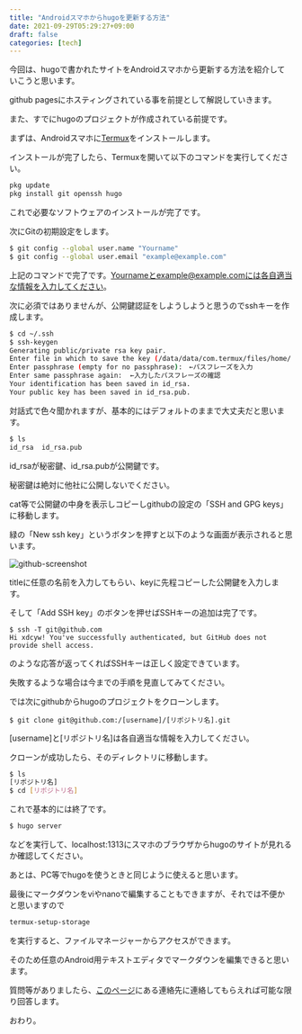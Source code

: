 ```yaml
---
title: "Androidスマホからhugoを更新する方法"
date: 2021-09-29T05:29:27+09:00
draft: false
categories: [tech]
---
```


今回は、hugoで書かれたサイトをAndroidスマホから更新する方法を紹介していこうと思います。

github pagesにホスティングされている事を前提として解説していきます。

また、すでにhugoのプロジェクトが作成されている前提です。

まずは、Androidスマホに[Termux](https://termux.com/)をインストールします。

インストールが完了したら、Termuxを開いて以下のコマンドを実行してください。

```sh
pkg update
pkg install git openssh hugo
```

これで必要なソフトウェアのインストールが完了です。

次にGitの初期設定をします。

```bash
$ git config --global user.name "Yourname"
$ git config --global user.email "example@example.com"
```

上記のコマンドで完了です。Yournameとexample@example.comには各自適当な情報を入力してください。

次に必須ではありませんが、公開鍵認証をしようしようと思うのでsshキーを作成します。

```bash
$ cd ~/.ssh
$ ssh-keygen
Generating public/private rsa key pair.
Enter file in which to save the key (/data/data/com.termux/files/home/.ssh/id_rsa): ←鍵の保存先
Enter passphrase (empty for no passphrase):　←パスフレーズを入力
Enter same passphrase again:  ←入力したパスフレーズの確認
Your identification has been saved in id_rsa.
Your public key has been saved in id_rsa.pub.
```
対話式で色々聞かれますが、基本的にはデフォルトのままで大丈夫だと思います。

```bash
$ ls
id_rsa  id_rsa.pub
```
id_rsaが秘密鍵、id_rsa.pubが公開鍵です。

秘密鍵は絶対に他社に公開しないでください。

cat等で公開鍵の中身を表示しコピーしgithubの設定の「SSH and GPG keys」に移動します。

緑の「New ssh key」というボタンを押すと以下のような画面が表示されると思います。

![github-screenshot](https://uploda1.ysklog.net/uploda/f406a459e5.png)

titleに任意の名前を入力してもらい、keyに先程コピーした公開鍵を入力します。

そして「Add SSH key」のボタンを押せばSSHキーの追加は完了です。

```
$ ssh -T git@github.com
Hi xdcyw! You've successfully authenticated, but GitHub does not provide shell access.
```
のような応答が返ってくればSSHキーは正しく設定できています。

失敗するような場合は今までの手順を見直してみてください。

では次にgithubからhugoのプロジェクトをクローンします。

```
$ git clone git@github.com:/[username]/[リポジトリ名].git
```


[username]と[リポジトリ名]は各自適当な情報を入力してください。

クローンが成功したら、そのディレクトリに移動します。


```bash
$ ls
[リポジトリ名]
$ cd [リポジトリ名]
```

これで基本的には終了です。

```bash
$ hugo server
```
などを実行して、localhost:1313にスマホのブラウザからhugoのサイトが見れるか確認してください。

あとは、PC等でhugoを使うときと同じように使えると思います。

最後にマークダウンをviやnanoで編集することもできますが、それでは不便かと思いますので
```bash
termux-setup-storage
```
を実行すると、ファイルマネージャーからアクセスができます。

そのため任意のAndroid用テキストエディタでマークダウンを編集できると思います。

質問等がありましたら、[このページ](/profile/profile)にある連絡先に連絡してもらえれば可能な限り回答します。

おわり。